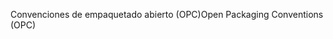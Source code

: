 <span data-ttu-id="f6af1-101">Convenciones de empaquetado abierto (OPC)</span><span class="sxs-lookup"><span data-stu-id="f6af1-101">Open Packaging Conventions (OPC)</span></span>